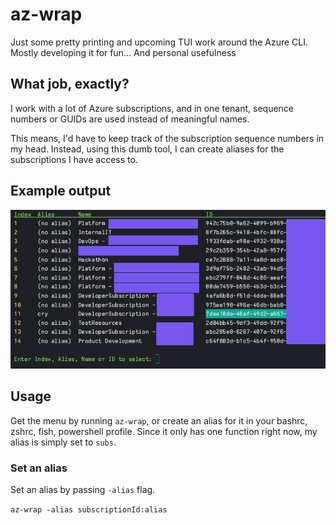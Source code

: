 # az-wrap

Just some pretty printing and upcoming TUI work around the Azure CLI. Mostly developing it for fun... And personal usefulness

## What job, exactly?

I work with a lot of Azure subscriptions, and in one tenant, sequence numbers or GUIDs are used instead of meaningful names.

This means, I'd have to keep track of the subscription sequence numbers in my head. Instead, using this dumb tool, I can create aliases for the subscriptions I have access to.

## Example output

![example_image](assets/example_output.png)

## Usage

Get the menu by running `az-wrap`, or create an alias for it in your
bashrc, zshrc, fish, powershell profile. Since it only has one function right now, my alias is simply set to `subs`.

### Set an alias

Set an alias by passing `-alias` flag.

`az-wrap -alias subscriptionId:alias`
